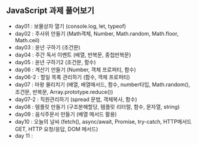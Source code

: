 ## JavaScript 과제 풀어보기

- day01 : 보물상자 열기 (console.log, let, typeof)
- day02 : 주사위 만들기 (Math객체, Number, Math.random, Math.floor, Math.ceil)
- day03 : 윤년 구하기 (조건문)
- day04 : 주간 독서 이벤트 (배열, 반복문, 중첩반복문)
- day05 : 윤년 구하기2 (조건문, 함수)
- day06 : 계산기 만들기 (Number, 객체 프로퍼티, 함수)
- day06-2 : 할일 목록 관리하기 (함수, 객체 프로퍼티)
- day07 : 마왕 물리치기 (배열, 배열매서드, 함수, number타입, Math.random(), 조건문, 반복문, Array.prototype.reduce())
- day07-2 : 직원관리하기 (spread 문법, 객체복사, 함수)
- day08 : 템플릿 만들기 (구조분해할당, 템플릿 리터럴, 함수, 문자열, string)
- day09 : 음식주문서 만들기 (배열 메서드 활용)
- day10 : 오늘의 날씨 (fetch(), async/await, Promise, try-catch, HTTP메서드 GET, HTTP 요청/응답, DOM 메서드)
- day 11 :
